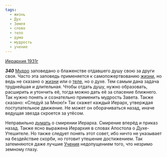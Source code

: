 ```yaml
---
tags:
  - жизнь
  - Дух
  - Земля
  - слово
  - тело
  - дума
  - мудрость
  - учение
---
```


[Иерархия 1931г](https://127.0.0.1:4002/agni/1931)

___340___
[Мудро](../../../tags/#мудрость) заповедано о блаженстве отдавшего душу свою за други своя. Часто эта заповедь применяется к самопожертвованию [жизни](../../../tags/#жизнь), но ведь не сказано о [жизни](../../../tags/#жизнь) или о [теле](../../../tags/#тело), но о духе. Тем самым дана задача труднейшая и длительная. Чтобы отдать душу, нужно образовать, расширить и утончить её, тогда можно дать её за спасение ближнего. Так нужно понять и сознательно применить мудрость Завета. Также сказано: «Следуй за Мною!» Так скажет каждый Иерарх, утверждая поступательное движение. Не может он оборачиваться назад, иначе ведущая звезда скроется за утёсом.   

Неправильно [думать](../../../tags/#дума) о смирении Иерарха. Смирение вперёд и приказ назад. Также ясно выражена Иерархия в словах Апостола о Духе-Утешителе. Но также следует понять этот совет, ибо ничто не указывает на бездействие скорби, но готовит утешение достижением. Так затемняются даже лучшие [Учения](../../../tags/#учение) недопущением того, что незримо земному глазу.   

